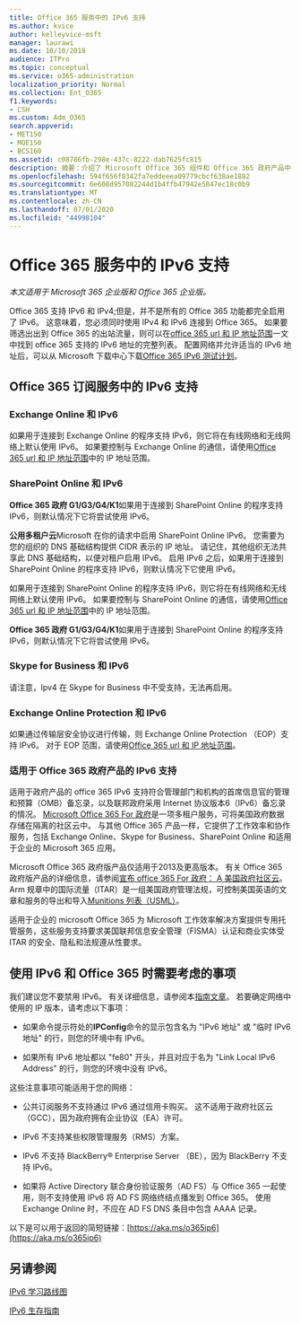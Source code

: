 ```yaml
---
title: Office 365 服务中的 IPv6 支持
ms.author: kvice
author: kelleyvice-msft
manager: laurawi
ms.date: 10/10/2018
audience: ITPro
ms.topic: conceptual
ms.service: o365-administration
localization_priority: Normal
ms.collection: Ent_O365
f1.keywords:
- CSH
ms.custom: Adm_O365
search.appverid:
- MET150
- MOE150
- BCS160
ms.assetid: c08786fb-298e-437c-8222-dab7625fc815
description: 摘要：介绍了 Microsoft Office 365 组件和 Office 365 政府产品中的 IPv6 支持。
ms.openlocfilehash: 594f656f8342fa7eddeeea09779cbcf638ae1882
ms.sourcegitcommit: 6e608d957082244d1b4ffb47942e5847ec18c0b9
ms.translationtype: MT
ms.contentlocale: zh-CN
ms.lasthandoff: 07/01/2020
ms.locfileid: "44998104"
---
```

# <a name="ipv6-support-in-office-365-services"></a>Office 365 服务中的 IPv6 支持

*本文适用于 Microsoft 365 企业版和 Office 365 企业版。*

Office 365 支持 IPv6 和 IPv4;但是，并不是所有的 Office 365 功能都完全启用了 IPv6。 这意味着，您必须同时使用 IPv4 和 IPv6 连接到 Office 365。 如果要筛选出出到 Office 365 的出站流量，则可以在[office 365 url 和 IP 地址范围](urls-and-ip-address-ranges.md)一文中找到 office 365 支持的 IPv6 地址的完整列表。 配置网络并允许适当的 IPv6 地址后，可以从 Microsoft 下载中心下载[Office 365 IPv6 测试计划](https://go.microsoft.com/fwlink/?LinkId=293447)。
  
## <a name="ipv6-support-in-office-365-subscription-service"></a>Office 365 订阅服务中的 IPv6 支持

### <a name="exchange-online-and-ipv6"></a>Exchange Online 和 IPv6

如果用于连接到 Exchange Online 的程序支持 IPv6，则它将在有线网络和无线网络上默认使用 IPv6。 如果要控制与 Exchange Online 的通信，请使用[Office 365 url 和 IP 地址范围](urls-and-ip-address-ranges.md)中的 IP 地址范围。
  
### <a name="sharepoint-online-and-ipv6"></a>SharePoint Online 和 IPv6

 **Office 365 政府 G1/G3/G4/K1**如果用于连接到 SharePoint Online 的程序支持 IPv6，则默认情况下它将尝试使用 IPv6。
  
 **公用多租户云**Microsoft 在你的请求中启用 SharePoint Online IPv6。 您需要为您的组织的 DNS 基础结构提供 CIDR 表示的 IP 地址。 请记住，其他组织无法共享此 DNS 基础结构，以便对租户启用 IPv6。 启用 IPv6 之后，如果用于连接到 SharePoint Online 的程序支持 IPv6，则默认情况下它使用 IPv6。
  
如果用于连接到 SharePoint Online 的程序支持 IPv6，则它将在有线网络和无线网络上默认使用 IPv6。 如果要控制与 SharePoint Online 的通信，请使用[Office 365 url 和 IP 地址范围](urls-and-ip-address-ranges.md)中的 IP 地址范围。
  
 **Office 365 政府 G1/G3/G4/K1**如果用于连接到 SharePoint Online 的程序支持 IPv6，则默认情况下它将尝试使用 IPv6。
  
### <a name="skype-for-business-and-ipv6"></a>Skype for Business 和 IPv6

请注意，Ipv4 在 Skype for Business 中不受支持，无法再启用。
  
### <a name="exchange-online-protection-and-ipv6"></a>Exchange Online Protection 和 IPv6

如果通过传输层安全协议进行传输，则 Exchange Online Protection （EOP）支持 IPv6。 对于 EOP 范围，请使用[Office 365 url 和 IP 地址范围](urls-and-ip-address-ranges.md)。
  
### <a name="ipv6-support-for-office-365-government-offerings"></a>适用于 Office 365 政府产品的 IPv6 支持

适用于政府产品的 office 365 IPv6 支持符合管理部门和机构的首席信息官的管理和预算（OMB）备忘录，以及联邦政府采用 Internet 协议版本6（IPv6）备忘录的情况。 [Microsoft Office 365 For 政府](https://go.microsoft.com/fwlink/p/?LinkId=325414)是一项多租户服务，可将美国政府数据存储在隔离的社区云中。 与其他 Office 365 产品一样，它提供了工作效率和协作服务，包括 Exchange Online、Skype for Business、SharePoint Online 和适用于企业的 Microsoft 365 应用。 

Microsoft Office 365 政府版产品仅适用于2013及更高版本。 有关 Office 365 政府版产品的详细信息，请参阅[宣布 office 365 For 政府： A 美国政府社区云](https://go.microsoft.com/fwlink/p/?LinkId=325414)。 Arm 规章中的国际流量（ITAR）是一组美国政府管理法规，可控制美国英语的文章和服务的导出和导入[Munitions 列表（USML）](https://go.microsoft.com/fwlink/p/?LinkId=325415)。 

适用于企业的 microsoft Office 365 为 Microsoft 工作效率解决方案提供专用托管服务，这些服务支持要求美国联邦信息安全管理（FISMA）认证和商业实体受 ITAR 的安全、隐私和法规遵从性要求。
  
## <a name="things-to-consider-when-using-ipv6-and-office-365"></a>使用 IPv6 和 Office 365 时需要考虑的事项

我们建议您不要禁用 IPv6。 有关详细信息，请参阅本[指南文章](https://support.microsoft.com/help/929852/guidance-for-configuring-ipv6-in-windows-for-advanced-users)。 若要确定网络中使用的 IP 版本，请考虑以下事项：
  
- 如果命令提示符处的**IPConfig**命令的显示包含名为 "IPv6 地址" 或 "临时 IPv6 地址" 的行，则您的环境中有 IPv6。

- 如果所有 IPv6 地址都以 "fe80" 开头，并且对应于名为 "Link Local IPv6 Address" 的行，则您的环境中没有 IPv6。

这些注意事项可能适用于您的网络：
  
- 公共订阅服务不支持通过 IPv6 通过信用卡购买。 这不适用于政府社区云（GCC），因为政府拥有企业协议（EA）许可。

- IPv6 不支持某些权限管理服务（RMS）方案。

- IPv6 不支持 BlackBerry® Enterprise Server （BE），因为 BlackBerry 不支持 IPv6。

- 如果将 Active Directory 联合身份验证服务（AD FS）与 Office 365 一起使用，则不支持使用 IPv6 将 AD FS 网络终结点播发到 Office 365。 使用 Exchange Online 时，不应在 AD FS DNS 条目中包含 AAAA 记录。 

以下是可以用于返回的简短链接：[https://aka.ms/o365ip6](https://aka.ms/o365ip6)
  
## <a name="see-also"></a>另请参阅

[IPv6 学习路线图](https://docs.microsoft.com/previous-versions/windows/it-pro/windows-server-2008-R2-and-2008/gg250710(v%3dws.10))
  
[IPv6 生存指南](https://social.technet.microsoft.com/wiki/contents/articles/1728.ipv6-survival-guide.aspx)
